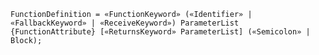 <!-- This file is generated automatically by infrastructure scripts. Please don't edit by hand. -->

<!-- markdownlint-disable first-line-h1 -->

```{ .ebnf .slang-ebnf #FunctionDefinition }
FunctionDefinition = «FunctionKeyword» («Identifier» | «FallbackKeyword» | «ReceiveKeyword») ParameterList {FunctionAttribute} [«ReturnsKeyword» ParameterList] («Semicolon» | Block);
```
